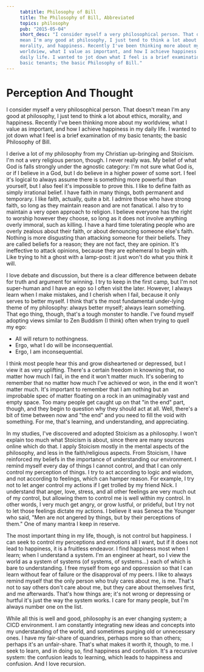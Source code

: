 ```yaml
---
     tabtitle: Philosophy of Bill
     title: The Philosophy of Bill, Abbreviated
     topics: philosophy
     pub: "2015-05-04"
     short_desc: "I consider myself a very philosophical person. That doesn't
     mean I'm any good at philosophy, I just tend to think a lot about ethics,
     morality, and happiness. Recently I've been thinking more about my
     worldview, what I value as important, and how I achieve happiness in my
     daily life. I wanted to jot down what I feel is a brief examination of my
     basic tenants; the basic Philosophy of Bill."
---
```


# Perception And Thought

I consider myself a very philosophical person. That doesn't mean I'm any
good at philosophy, I just tend to think a lot about ethics, morality, and
happiness. Recently I've been thinking more about my worldview, what I
value as important, and how I achieve happiness in my daily life. I wanted
to jot down what I feel is a brief examination of my basic tenants; the
basic Philosophy of Bill.

I derive a lot of my philosophy from my Christian up-bringing and
Stoicism. I'm not a very religious person, though. I never really was. My
belief of what God is falls strongly under the agnostic category: I'm not
sure what God is, or if I believe in a God, but I do believe in a higher
power of some sort. I feel it's logical to always assume there is something
more powerful than yourself, but I also feel it's impossible to prove this.
I like to define faith as simply irrational belief. I have faith in many
things, both permanent and temporary. I like faith, actually, quite a bit.
I admire those who have strong faith, so long as they maintain reason and
are not fanatical. I also try to maintain a very open approach to religion.
I believe everyone has the right to worship however they choose, so long as
it does not involve anything overly immoral, such as killing. I have a hard
time tolerating people who are overly zealous about their faith, or about
denouncing someone else's faith. Nothing is more disgusting than attacking
someone for their beliefs. They are called beliefs for a reason; they are
not fact, they are opinion. It's ineffective to attack opinions, because
they are ephemeral to begin with. Like trying to hit a ghost with a
lamp-post: it just won't do what you think it will.

I love debate and discussion, but there is a clear difference between
debate for truth and argument for winning. I try to keep in the first camp,
but I'm not super-human and I have an ego so I often visit the later.
However, I always learn when I make mistakes, and I cherish when I fail,
because it only serves to better myself. I think that's the most
fundamental under-lying theme of my philosophy: always better myself;
always learn something. That ego thing, though, that's a tough monster to
handle. I've found myself adopting views similar to Zen Buddism (I think)
often when trying to quell my ego:

- All will return to nothingness.
- Ergo, what I do will be inconsequential.
- Ergo, I am inconsequential.

I think most people hear this and grow disheartened or depressed, but I
view it as very uplifting. There's a certain freedom in knowning that, no
matter how much I fail, in the end it won't matter much. It's sobering to
remember that no matter how much I've achieved or won, in the end it won't
matter much. It's important to remember that I am nothing but an improbable
spec of matter floating on a rock in an unimaginably vast and empty space.
Too many people get caught up on that "in the end" part, though, and they
begin to question why they should act at all. Well, there's a bit of time
between now and "the end" and you need to fill the void with something. For
me, that's learning, and understanding, and appreciating.

In my studies, I've discovered and adopted Stoicism as a philosophy. I
won't explain too much what Stoicism is about, since there are many sources
online which do that. I apply Stoicism mostly in the mental aspects of the
philosophy, and less in the faith/religious aspects. From Stoicism, I have
reinforced my beliefs in the importance of understanding our environment. I
remind myself every day of things I cannot control, and that I can only
control my perception of things. I try to act according to logic and
wisdom, and not according to feelings, which can hamper reason. For
example, I try not to let anger control my actions if I get trolled by my
friend Nick. I understand that anger, love, stress, and all other feelings
are very much out of my control, but allowing them to control me is well
within my control. In other words, I very much get angry, or grow lustful,
or prideful, but I try not to let those feelings dictate my actions. I
believe it was Seneca the Younger who said, "Men are not angered by things,
but by their perceptions of them." One of many mantra I keep in
reserve.

The most important thing in my life, though, is not control but
happiness. I can seek to control my perceptions and emotions all I want,
but if it does not lead to happiness, it is a fruitless endeavor. I find
happiness most when I learn; when I understand a system. I'm an engineer at
heart, so I view the world as a system of systems (of systems, of
systems...) each of which is bare to understanding. I free myself from ego
and oppression so that I can learn without fear of failure or the
disapproval of my peers. I like to always remind myself that the only
person who truly cares about me, is me. That's not to say others don't care
about me, but they care about themselves first, and me afterwards.  That's
how things are; it's not wrong or depressing or hurtful it's just the way
the system works. I care for many people, but I'm always number one on the
list.

While all this is well and good, philosophy is an ever changing system;
a CICD environment. I am constantly integrating new ideas and concepts into
my understanding of the world, and sometimes purging old or unnecessary
ones. I have my fair-share of quandries, perhaps more so than others;
perhaps it's an unfair-share. That's what makes it worth it, though, to me.
I seek to learn, and in doing so, find happiness and confusion. It's a
recursive system: the confusion leads to learning, which leads to happiness
and confusion. And I love recursion.
